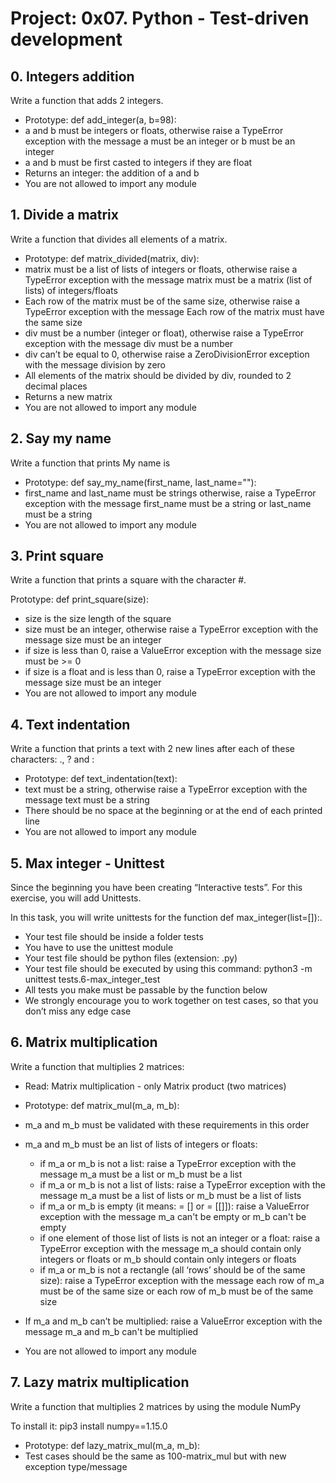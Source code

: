 # Project: 0x07. Python - Test-driven development

## 0. Integers addition

Write a function that adds 2 integers.

- Prototype: def add_integer(a, b=98):
- a and b must be integers or floats, otherwise raise a TypeError exception with the message a must be an integer or b must be an integer
- a and b must be first casted to integers if they are float
- Returns an integer: the addition of a and b
- You are not allowed to import any module

## 1. Divide a matrix

Write a function that divides all elements of a matrix.

- Prototype: def matrix_divided(matrix, div):
- matrix must be a list of lists of integers or floats, otherwise raise a TypeError exception with the message matrix must be a matrix (list of lists) of integers/floats
- Each row of the matrix must be of the same size, otherwise raise a TypeError exception with the message Each row of the matrix must have the same size
- div must be a number (integer or float), otherwise raise a TypeError exception with the message div must be a number
- div can’t be equal to 0, otherwise raise a ZeroDivisionError exception with the message division by zero
- All elements of the matrix should be divided by div, rounded to 2 decimal places
- Returns a new matrix
- You are not allowed to import any module

## 2. Say my name

Write a function that prints My name is <first name> <last name>

- Prototype: def say_my_name(first_name, last_name=""):
- first_name and last_name must be strings otherwise, raise a TypeError exception with the message first_name must be a string or last_name must be a string
- You are not allowed to import any module

## 3. Print square

Write a function that prints a square with the character #.

Prototype: def print_square(size):
- size is the size length of the square
- size must be an integer, otherwise raise a TypeError exception with the message size must be an integer
- if size is less than 0, raise a ValueError exception with the message size must be >= 0
- if size is a float and is less than 0, raise a TypeError exception with the message size must be an integer
- You are not allowed to import any module

## 4. Text indentation

Write a function that prints a text with 2 new lines after each of these characters: ., ? and :

- Prototype: def text_indentation(text):
- text must be a string, otherwise raise a TypeError exception with the message text must be a string
- There should be no space at the beginning or at the end of each printed line
- You are not allowed to import any module

## 5. Max integer - Unittest

Since the beginning you have been creating “Interactive tests”. For this exercise, you will add Unittests.

In this task, you will write unittests for the function def max_integer(list=[]):.

- Your test file should be inside a folder tests
- You have to use the unittest module
- Your test file should be python files (extension: .py)
- Your test file should be executed by using this command: python3 -m unittest tests.6-max_integer_test
- All tests you make must be passable by the function below
- We strongly encourage you to work together on test cases, so that you don’t miss any edge case

## 6. Matrix multiplication

Write a function that multiplies 2 matrices:

- Read: Matrix multiplication - only Matrix product (two matrices)

- Prototype: def matrix_mul(m_a, m_b):

- m_a and m_b must be validated with these requirements in this order

- m_a and m_b must be an list of lists of integers or floats:

	- if m_a or m_b is not a list: raise a TypeError exception with the message m_a must be a list or m_b must be a list
	- if m_a or m_b is not a list of lists: raise a TypeError exception with the message m_a must be a list of lists or m_b must be a list of lists
	- if m_a or m_b is empty (it means: = [] or = [[]]): raise a ValueError exception with the message m_a can't be empty or m_b can't be empty
	- if one element of those list of lists is not an integer or a float: raise a TypeError exception with the message m_a should contain only integers or floats or m_b should contain only integers or floats
	- if m_a or m_b is not a rectangle (all ‘rows’ should be of the same size): raise a TypeError exception with the message each row of m_a must be of the same size or each row of m_b must be of the same size
- If m_a and m_b can’t be multiplied: raise a ValueError exception with the message m_a and m_b can't be multiplied

- You are not allowed to import any module

## 7. Lazy matrix multiplication

Write a function that multiplies 2 matrices by using the module NumPy

To install it: pip3 install numpy==1.15.0

- Prototype: def lazy_matrix_mul(m_a, m_b):
- Test cases should be the same as 100-matrix_mul but with new exception type/message
